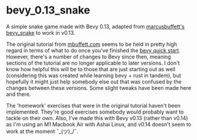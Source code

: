 # bevy_0.13_snake

A simple snake game made with Bevy 0.13, adapted from [marcusbuffett's bevy_snake](https://github.com/marcusbuffett/bevy_snake) to work in v0.13.

The original tutorial from [mbuffett.com](https://mbuffett.com/posts/bevy-snake-tutorial/) seems to be held in pretty high regard in terms of what to do once you've finished the [bevy quick start](https://bevyengine.org/learn/quick-start/introduction/). However, there's a number of changes to Bevy since then, meaning sections of the tutorial are no longer applicable to later versions. I don't know how helpful this will be to those that are just starting out as well (considering this was created while learning bevy + rust in tandem), but hopefully it might just help somebody else out that was confused by the changes between these versions. Some slight tweaks have been made here and there.

The 'homework' exercises that were in the original tutorial haven't been implemented. They're good exercises somebody would probably want to tackle on their own. Also, I've made this with Bevy v0.13 (rather than v0.14) as I'm using an M1 Macbook Air with Ashai Linux, and v0.14 doesn't seem to work at the moment ¯\_(ツ)_/¯.

